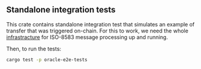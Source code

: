 ## Standalone integration tests

This crate contains standalone integration test that simulates an example of transfer that was triggered on-chain. For this
to work, we need the whole [infrastracture](https://github.com/subclone/payment-processor?tab=readme-ov-file#run-the-demo) for ISO-8583 message processing up and running.

Then, to run the tests:

```sh
cargo test -p oracle-e2e-tests
```
